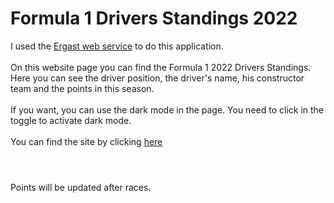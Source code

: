 # Formula 1 Drivers Standings 2022

I used the [Ergast web service](http://ergast.com/mrd/) to do this application.
<br>
<br>
On this website page you can find the Formula 1 2022 Drivers Standings. Here you can see the driver position, the driver's name, his constructor team and the points in this season.
<br>
<br>
If you want, you can use the dark mode in the page. You need to click in the toggle to activate dark mode.
<br>
<br>
You can find the site by clicking <a href="https://formula1driverstandings.netlify.app">here</a>
#
<br>
Points will be updated after races.
